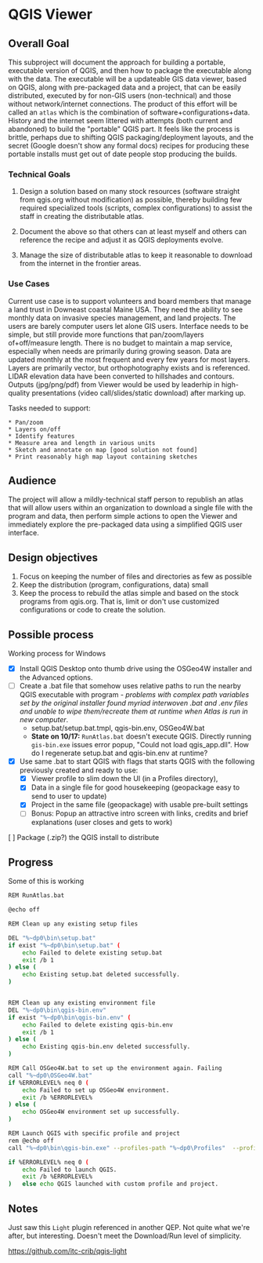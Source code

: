 # QGIS Viewer

## Overall Goal

This subproject will document the approach for building a portable, executable version of QGIS, and then how to package the executable along with the data. The executable will be a updateable GIS data viewer, based on QGIS, along with pre-packaged data and a project, that can be easily distributed, executed by for non-GIS users (non-technical) and those without network/internet connections. The product of this effort will be called an `atlas` which is the combination of software+configurations+data. History and the internet seem littered with attempts (both current and abandoned) to build the "portable" QGIS part. It feels like the process is brittle, perhaps due to shifting QGIS packaging/deployment layouts, and the secret (Google doesn't show any formal docs) recipes for producing these portable installs must get out of date people stop producing the builds. 

### Technical Goals

1. Design a solution based on many stock resources (software straight from qgis.org without modification) as possible, thereby building few required specialized tools (scripts, complex configurations) to assist the staff in creating the distributable atlas.

2. Document the above so that others can at least myself and others can reference the recipe and adjust it as QGIS deployments evolve.

3. Manage the size of distributable atlas to keep it reasonable to download from the internet in the frontier areas.

### Use Cases

Current use case is to support volunteers and board members that manage a land trust in Downeast coastal Maine USA. They need the ability to see monthly data on invasive species management, and land projects. The users are barely computer users let alone GIS users. Interface needs to be simple, but still provide more functions that pan/zoom/layers of+off/measure length. There is no budget to maintain a map service, especially when needs are primarily during growing season. Data are updated monthly at the most frequent and every few years for most layers. Layers are primarily vector, but orthophotography exists and is referenced. LIDAR elevation data have been converted to hillshades and contours. Outputs (jpg/png/pdf) from Viewer would be used by leaderhip in high-quality presentations (video call/slides/static download) after marking up.

Tasks needed to support:

    * Pan/zoom
    * Layers on/off
    * Identify features
    * Measure area and length in various units
    * Sketch and annotate on map [good solution not found]
    * Print reasonably high map layout containing sketches

## Audience

The project will allow a mildly-technical staff person to republish an atlas that will allow users within an organization to download a single file with the program and data, then perform simple actions to open the Viewer and immediately explore the pre-packaged data using a simplified QGIS user interface.

## Design objectives

1. Focus on keeping the number of files and directories as few as possible
2. Keep the distribution (program, configurations, data) small
3. Keep the process to rebuild the atlas simple and based on the stock programs from qgis.org. That is, limit or don't use customized configurations or code to create the solution.

## Possible process

Working process for Windows

* [X] Install QGIS Desktop onto thumb drive using the OSGeo4W installer and the Advanced options.
* [ ] Create a .bat file that somehow uses relative paths to run the nearby QGIS executable with program - *problems with complex path variables set by the original installer found myriad interwoven .bat and .env files and unable to wipe them/recreate them at runtime when Atlas is run in new computer*.
  * setup.bat/setup.bat.tmpl, qgis-bin.env, OSGeo4W.bat
  * **State on 10/17:** `RunAtlas.bat` doesn't execute QGIS. Directly running `gis-bin.exe` issues error popup, "Could not load qgis_app.dll". How do I regenerate setup.bat and qgis-bin.env at runtime?
* [X] Use same .bat to start QGIS with flags that starts QGIS with the following previously created and ready to use:
  * [X] Viewer profile to slim down the UI (in a Profiles directory),
  * [X] Data in a single file for good housekeeping (geopackage easy to send to user to update)
  * [X] Project in the same file (geopackage) with usable pre-built settings
  * [ ] Bonus: Popup an attractive intro screen with links, credits and brief explanations (user closes and gets to work)

[ ] Package (.zip?) the QGIS install to distribute

## Progress

Some of this is working

```bash
REM RunAtlas.bat

@echo off

REM Clean up any existing setup files

DEL "%~dp0\bin\setup.bat"
if exist "%~dp0\bin\setup.bat" (
    echo Failed to delete existing setup.bat
    exit /b 1
) else (
    echo Existing setup.bat deleted successfully.
)


REM Clean up any existing environment file
DEL "%~dp0\bin\qgis-bin.env"
if exist "%~dp0\bin\qgis-bin.env" (
    echo Failed to delete existing qgis-bin.env
    exit /b 1
) else (
    echo Existing qgis-bin.env deleted successfully.
)

REM Call OSGeo4W.bat to set up the environment again. Failing
call "%~dp0\OSGeo4W.bat"
if %ERRORLEVEL% neq 0 (
    echo Failed to set up OSGeo4W environment.
    exit /b %ERRORLEVEL%
) else (
    echo OSGeo4W environment set up successfully.
)

REM Launch QGIS with specific profile and project
rem @echo off
call "%~dp0\bin\qgis-bin.exe" --profiles-path "%~dp0\Profiles"  --profile "Viewer2" --project "geopackage:%~dp0\data.gpkg?projectName=main_project"

if %ERRORLEVEL% neq 0 (
    echo Failed to launch QGIS.
    exit /b %ERRORLEVEL%
)   else echo QGIS launched with custom profile and project.

```


## Notes

Just saw this `Light` plugin referenced in another QEP. Not quite what we're after, but interesting. Doesn't meet the Download/Run level of simplicity.

https://github.com/itc-crib/qgis-light
